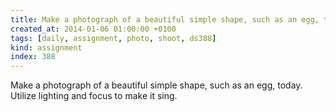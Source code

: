 ```yaml
---
title: Make a photograph of a beautiful simple shape, such as an egg, today. Utilize lighting and focus to make it sing.
created_at: 2014-01-06 01:00:00 +0100
tags: [daily, assignment, photo, shoot, ds388]
kind: assignment
index: 388
---
```


Make a photograph of a beautiful simple shape, such as an egg, today. Utilize lighting and focus to make it sing.
